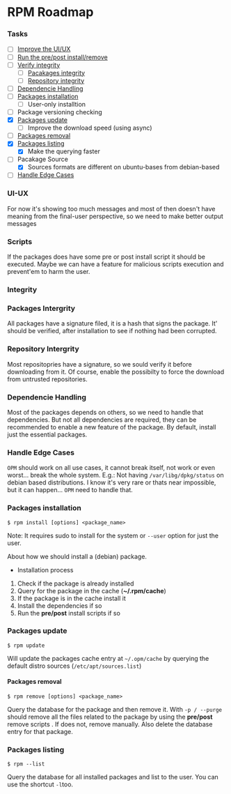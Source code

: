 # RPM Roadmap
   
### Tasks
- [ ] [Improve the UI/UX](#ui_ux)
- [ ] [Run the pre/post install/remove](#scripts)
- [ ] [Verify integrity](#integrity)
   - [ ] [Pacakages integrity](#packages-integrity)
   - [ ] [Repository integrity](#repository-integrity)
- [ ] [Dependencie Handling](#dependencie-handling)
- [ ] [Packages installation](#packages-installation)
   - [ ] User-only installtion
- [ ] Package versioning checking
- [x] [Packages update](#packages-update)
   - [ ] Improve the download speed (using async)
- [ ] [Packages removal](#packages-removal)
- [x] [Packages listing](#packages-listing)
   - [x] Make the querying faster
- [ ] Pacakage Source
   - [X] Sources formats are different on ubuntu-bases from debian-based
- [ ] [Handle Edge Cases](#Handle-Edge-Cases)

### UI-UX
For now it's showing too much messages and most of then doesn't have meaning
from the final-user perspective, so we need to make better output messages

### Scripts
If the packages does have some pre or post install script it should be executed.
Maybe we can have a feature for malicious scripts execution and prevent'em to harm the user.

### Integrity
   ### Packages Intergrity
   All packages have a signature filed, it is a hash that signs the package.
   It' should be verified, after installation to see if nothing had been corrupted.

   ### Repository Intergrity
   Most repositopries have a signature, so we sould verify it before downloading from
   it. Of course, enable the possibilty to force the download from untrusted repositories.

### Dependencie Handling
Most of the packages depends on others, so we need to handle that dependencies.
But not all dependencies are required, they can be recommended to enable a new feature of the package.
By default, install just the essential packages.

### Handle Edge Cases
`OPM` should work on all use cases, it cannot break itself, not work or even worst...
break the whole system.
E.g.: Not having `/var/libg/dpkg/status` on debian based distributions.
I know it's very rare or thats near impossible, but it can happen... `OPM` need to handle that.

### Packages installation
```
$ rpm install [options] <package_name>
```
Note: It requires sudo to install for the system or `--user` option for just the user.

About how we should install a (debian) package.

* Installation process

1.  Check if the package is already installed
2.  Query for the package in the cache (**~/.rpm/cache**)
3.  If the package is in the cache install it
4.  Install the dependencies if so
5.  Run the **pre/post** install scripts if so

### Packages update
```
$ rpm update
```
Will update the packages cache entry at `~/.opm/cache` by querying the default distro sources (`/etc/apt/sources.list`)

#### Packages removal
```
$ rpm remove [options] <package_name>
```

Query the database for the package and then remove it. With `-p / --purge` should remove all the files related to the package by using the **pre/post** remove scripts . If does not, remove manually. Also delete the database entry for that package.

### Packages listing
```
$ rpm --list
```

Query the database for all installed packages and list to the user. You can use the shortcut `-l`too.